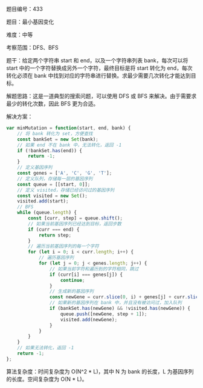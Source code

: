 题目编号：433

题目：最小基因变化

难度：中等

考察范围：DFS、BFS

题干：给定两个字符串 start 和 end，以及一个字符串列表 bank，每次可以将 start 中的一个字符替换成另外一个字符，最终目标是将 start 转化为 end，每次转化必须在 bank 中找到对应的字符串进行替换。求最少需要几次转化才能达到目标。

解题思路：这是一道典型的搜索问题，可以使用 DFS 或 BFS 来解决。由于需要求最少的转化次数，因此 BFS 更为合适。

解决方案：

```javascript
var minMutation = function(start, end, bank) {
    // 将 bank 转化为 set，方便查找
    const bankSet = new Set(bank);
    // 如果 end 不在 bank 中，无法转化，返回 -1
    if (!bankSet.has(end)) {
        return -1;
    }
    // 定义基因序列
    const genes = ['A', 'C', 'G', 'T'];
    // 定义队列，存储每一层的基因序列
    const queue = [[start, 0]];
    // 定义 visited，存储已经访问过的基因序列
    const visited = new Set();
    visited.add(start);
    // BFS
    while (queue.length) {
        const [curr, step] = queue.shift();
        // 如果当前基因序列已经达到目标，返回步数
        if (curr === end) {
            return step;
        }
        // 遍历当前基因序列的每一个字符
        for (let i = 0; i < curr.length; i++) {
            // 遍历基因序列
            for (let j = 0; j < genes.length; j++) {
                // 如果当前字符和遍历到的字符相同，跳过
                if (curr[i] === genes[j]) {
                    continue;
                }
                // 生成新的基因序列
                const newGene = curr.slice(0, i) + genes[j] + curr.slice(i + 1);
                // 如果新的基因序列在 bank 中，并且没有被访问过，加入队列
                if (bankSet.has(newGene) && !visited.has(newGene)) {
                    queue.push([newGene, step + 1]);
                    visited.add(newGene);
                }
            }
        }
    }
    // 如果无法转化，返回 -1
    return -1;
};
```

算法复杂度：时间复杂度为 O(N^2 * L)，其中 N 为 bank 的长度，L 为基因序列的长度。空间复杂度为 O(N * L)。